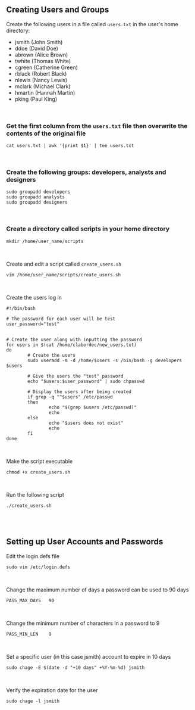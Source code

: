 ## Creating Users and Groups

Create the following users in a file called `users.txt` in the user's home directory:
- jsmith (John Smith)
- ddoe (David Doe)
- abrown (Alice Brown)
- twhite (Thomas White)
- cgreen (Catherine Green)
- rblack (Robert Black)
- nlewis (Nancy Lewis)
- mclark (Michael Clark)
- hmartin (Hannah Martin)
- pking (Paul King)

<br>

### Get the first column from the `users.txt` file then overwrite the contents of the original file
```
cat users.txt | awk '{print $1}' | tee users.txt
```

<br>

### Create the following groups: developers, analysts and designers
```
sudo groupadd developers
sudo groupadd analysts
sudo groupadd designers
```

<br>

### Create a directory called scripts in your home directory
```
mkdir /home/user_name/scripts
```

<br>

Create and edit a script called `create_users.sh`
```
vim /home/user_name/scripts/create_users.sh
```

<br>

Create the users log in
```
#!/bin/bash

# The password for each user will be test
user_password="test"


# Create the user along with inputting the password
for users in $(cat /home/clabordec/new_users.txt)
do
        # Create the users
        sudo useradd -m -d /home/$users -s /bin/bash -g developers $users

        # Give the users the "test" password
        echo "$users:$user_password" | sudo chpasswd

        # Display the users after being created
        if grep -q "^$users" /etc/passwd
        then
                echo "$(grep $users /etc/passwd)"
                echo
        else
                echo "$users does not exist"
                echo
        fi
done
```

<br>

Make the script executable
```
chmod +x create_users.sh
```

<br>

Run the following script
```
./create_users.sh
```

<br>
<br>

## Setting up User Accounts and Passwords

Edit the login.defs file
```
sudo vim /etc/login.defs
```

<br>

Change the maximum number of days a password can be used to 90 days
```
PASS_MAX_DAYS   90
```

<br>

Change the minimum number of characters in a password to 9
```
PASS_MIN_LEN    9
```

<br>

Set a specific user (in this case jsmith) account to expire in 10 days
```
sudo chage -E $(date -d "+10 days" +%Y-%m-%d) jsmith
```

<br>

Verify the expiration date for the user
```
sudo chage -l jsmith
```
